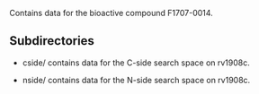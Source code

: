 Contains data for the bioactive compound F1707-0014.

## Subdirectories

- cside/ contains data for the C-side search space on rv1908c.

- nside/ contains data for the N-side search space on rv1908c.

